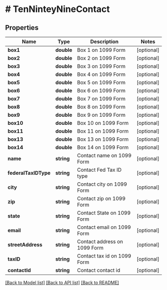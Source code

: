 # # TenNinteyNineContact

## Properties

Name | Type | Description | Notes
------------ | ------------- | ------------- | -------------
**box1** | **double** | Box 1 on 1099 Form | [optional] 
**box2** | **double** | Box 2 on 1099 Form | [optional] 
**box3** | **double** | Box 3 on 1099 Form | [optional] 
**box4** | **double** | Box 4 on 1099 Form | [optional] 
**box5** | **double** | Box 5 on 1099 Form | [optional] 
**box6** | **double** | Box 6 on 1099 Form | [optional] 
**box7** | **double** | Box 7 on 1099 Form | [optional] 
**box8** | **double** | Box 8 on 1099 Form | [optional] 
**box9** | **double** | Box 9 on 1099 Form | [optional] 
**box10** | **double** | Box 10 on 1099 Form | [optional] 
**box11** | **double** | Box 11 on 1099 Form | [optional] 
**box13** | **double** | Box 13 on 1099 Form | [optional] 
**box14** | **double** | Box 14 on 1099 Form | [optional] 
**name** | **string** | Contact name on 1099 Form | [optional] 
**federalTaxIDType** | **string** | Contact Fed Tax ID type | [optional] 
**city** | **string** | Contact city on 1099 Form | [optional] 
**zip** | **string** | Contact zip on 1099 Form | [optional] 
**state** | **string** | Contact State on 1099 Form | [optional] 
**email** | **string** | Contact email on 1099 Form | [optional] 
**streetAddress** | **string** | Contact address on 1099 Form | [optional] 
**taxID** | **string** | Contact tax id on 1099 Form | [optional] 
**contactId** | **string** | Contact contact id | [optional] 

[[Back to Model list]](../../README.md#documentation-for-models) [[Back to API list]](../../README.md#documentation-for-api-endpoints) [[Back to README]](../../README.md)


